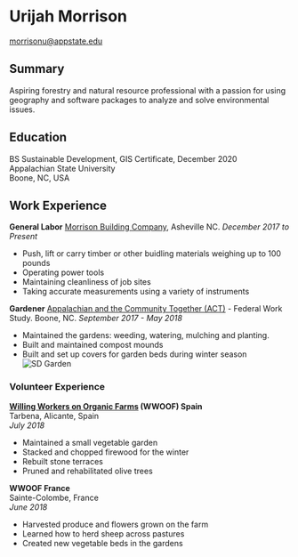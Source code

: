 # Urijah Morrison
morrisonu@appstate.edu

## Summary

Aspiring forestry and natural resource professional with a passion for using geography and software packages to analyze and solve environmental issues.

## Education

BS Sustainable Development, GIS Certificate, December 2020  
Appalachian State University  
Boone, NC, USA

## Work Experience

**General Labor**
[Morrison Building Company](https://www.tfguild.org/companies/morrison-building-company), Asheville NC.
*December 2017 to Present*
* Push, lift or carry timber or other buidling materials weighing up to 100 pounds
* Operating power tools
* Maintaining cleanliness of job sites
* Taking accurate measurements using a variety of instruments



**Gardener**
[Appalachian and the Community Together (ACT)](https://act.appstate.edu) - Federal Work Study.  Boone, NC.
_September 2017 - May 2018_
* Maintained the gardens: weeding, watering, mulching and planting.
* Built and maintained compost mounds
* Built and set up covers for garden beds during winter season
![SD Garden](https://sustain.appstate.edu/events/_images/garden-open-house17.jpg)

### Volunteer Experience

**[Willing Workers on Organic Farms](https://wwoof.net) (WWOOF) Spain**  
Tarbena, Alicante, Spain  
_July 2018_
* Maintained a small vegetable garden
* Stacked and chopped firewood for the winter
* Rebuilt stone terraces
* Pruned and rehabilitated olive trees

**WWOOF France**  
Sainte-Colombe, France  
_June 2018_
* Harvested produce and flowers grown on the farm
* Learned how to herd sheep across pastures
* Created new vegetable beds in the gardens
